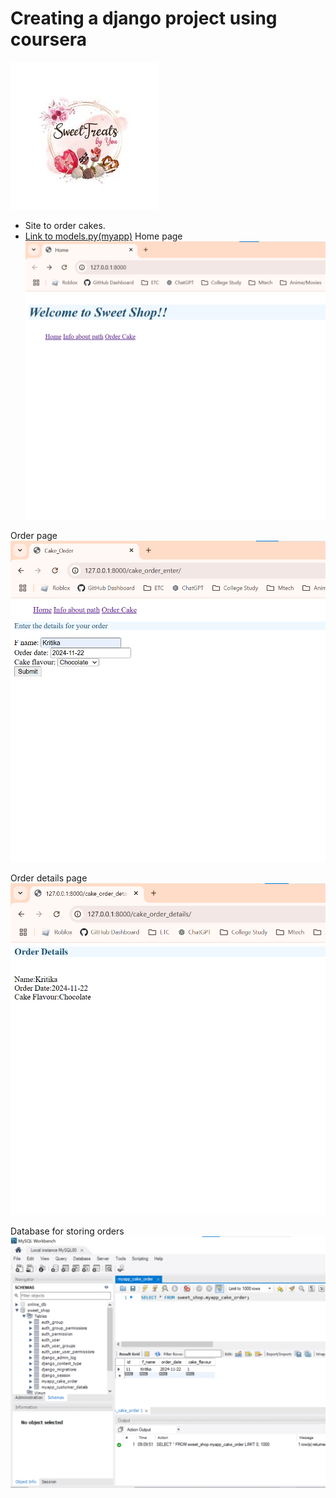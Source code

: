 # Creating a django project using coursera
![Sweet Treats](myproject/myapp/static/logo.jpg)
- Site to order cakes.
- [Link to models.py(myapp)](myproject/myapp/models.py)
Home page
![Home Page](myproject/myapp/static/home_page.png)

Order page
![Order Page](myproject/myapp/static/order_page.png)

Order details page
![Home Page](myproject/myapp/static/order_details.png)

Database for storing orders
![Database](myproject/myapp/static/order_database.png)



